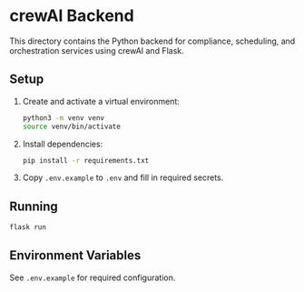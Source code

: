 # crewAI Backend

This directory contains the Python backend for compliance, scheduling, and orchestration services using crewAI and Flask.

## Setup

1. Create and activate a virtual environment:
   ```bash
   python3 -m venv venv
   source venv/bin/activate
   ```
2. Install dependencies:
   ```bash
   pip install -r requirements.txt
   ```
3. Copy `.env.example` to `.env` and fill in required secrets.

## Running

```bash
flask run
```

## Environment Variables
See `.env.example` for required configuration.
